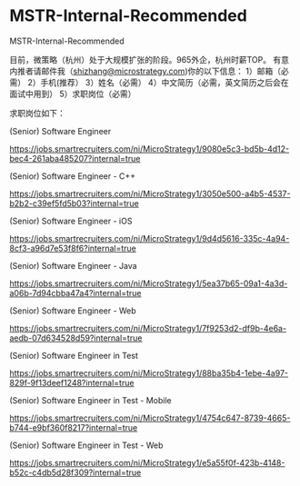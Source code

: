 # MSTR-Internal-Recommended
MSTR-Internal-Recommended


目前，微策略（杭州）处于大规模扩张的阶段。965外企，杭州时薪TOP。
有意内推者请邮件我（shizhang@microstrategy.com)你的以下信息：
1）邮箱（必需）
2）手机(推荐）
3）姓名（必需）
4）中文简历（必需，英文简历之后会在面试中用到）
5）求职岗位（必需）

求职岗位如下：

(Senior) Software Engineer

https://jobs.smartrecruiters.com/ni/MicroStrategy1/9080e5c3-bd5b-4d12-bec4-261aba485207?internal=true

(Senior) Software Engineer - C++

https://jobs.smartrecruiters.com/ni/MicroStrategy1/3050e500-a4b5-4537-b2b2-c39ef5fd5b03?internal=true

(Senior) Software Engineer - iOS

https://jobs.smartrecruiters.com/ni/MicroStrategy1/9d4d5616-335c-4a94-8cf3-a96d7e53f8f6?internal=true

(Senior) Software Engineer - Java

https://jobs.smartrecruiters.com/ni/MicroStrategy1/5ea37b65-09a1-4a3d-a06b-7d94cbba47a4?internal=true

(Senior) Software Engineer - Web

https://jobs.smartrecruiters.com/ni/MicroStrategy1/7f9253d2-df9b-4e6a-aedb-07d634528d59?internal=true

(Senior) Software Engineer in Test

https://jobs.smartrecruiters.com/ni/MicroStrategy1/88ba35b4-1ebe-4a97-829f-9f13deef1248?internal=true

(Senior) Software Engineer in Test - Mobile

https://jobs.smartrecruiters.com/ni/MicroStrategy1/4754c647-8739-4665-b744-e9bf360f8217?internal=true

(Senior) Software Engineer in Test - Web

https://jobs.smartrecruiters.com/ni/MicroStrategy1/e5a55f0f-423b-4148-b52c-c4db5d28f309?internal=true